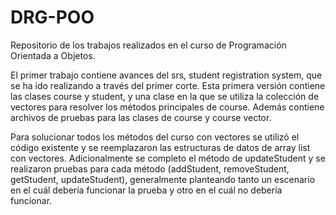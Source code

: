 # DRG-POO
Repositorio de los trabajos realizados en el curso de Programación Orientada a Objetos.

El primer trabajo contiene avances del srs, student registration system, que se ha ido realizando a través del primer corte. Esta primera versión contiene las clases course y student, y una clase en la que se utiliza la colección de vectores para resolver los métodos principales de course. Además contiene archivos de pruebas para las clases de course y course vector. 

Para solucionar todos los métodos del curso con vectores se utilizó el código existente y se reemplazaron las estructuras de datos de array list con vectores. Adicionalmente se completo el método de updateStudent y se realizaron pruebas para cada método (addStudent, removeStudent, getStudent, updateStudent), generalmente planteando tanto un escenario en el cuál debería funcionar la prueba y otro en el cuál no debería funcionar.

